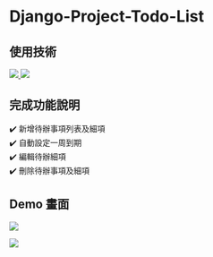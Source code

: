 # Django-Project-Todo-List

## 使用技術
<a href="#" target="_blank">      
      <img src="https://img.shields.io/badge/Python-3.11.1-orange" />
</a>
<a href="#" target="_blank">
      <img src="https://img.shields.io/badge/Django-4.2.1-0C4B33" />  
</a>

## 完成功能說明
:heavy_check_mark: 新增待辦事項列表及細項<br/>
:heavy_check_mark: 自動設定一周到期<br/>
:heavy_check_mark: 編輯待辦細項<br/>
:heavy_check_mark: 刪除待辦事項及細項<br/>

## Demo 畫面
![](https://upload.cc/i1/2023/05/12/96Puhq.jpeg)

![](https://upload.cc/i1/2023/05/12/NhROfV.jpeg)